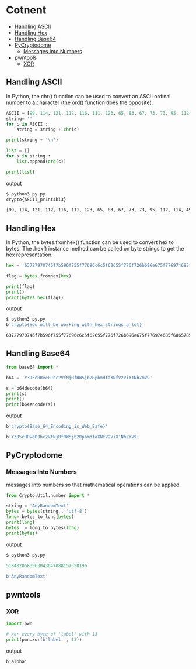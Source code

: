 # Cotnent 
- [Handling ASCII](#handling-ascii)
- [Handling Hex](#handling-hex)
- [Handling Base64](#handling-base64)
- [PyCryptodome](#pycryptodome)
    - [Messages Into Numbers](#messages-into-numbers)
- [pwntools](#pwntools)
    - [XOR](#xor)


## Handling ASCII
In Python, the chr() function can be used to convert an ASCII ordinal number to a character (the ord() function does the opposite).
```python
ASCII = [99, 114, 121, 112, 116, 111, 123, 65, 83, 67, 73, 73, 95, 112, 114, 49, 110, 116, 52, 98, 108, 51, 125]
string= ''
for c in ASCII : 
    string = string + chr(c) 

print(string + '\n') 

list = []
for s in string :
    list.append(ord(s)) 

print(list)
```
output 
```bash
$ python3 py.py
crypto{ASCII_pr1nt4bl3}

[99, 114, 121, 112, 116, 111, 123, 65, 83, 67, 73, 73, 95, 112, 114, 49, 110, 116, 52, 98, 108, 51, 125]
```

## Handling Hex 
 In Python, the bytes.fromhex() function can be used to convert hex to bytes. The .hex() instance method can be called on byte strings to get the hex representation.
```python
hex = '63727970746f7b596f755f77696c6c5f62655f776f726b696e675f776974685f6865785f737472696e67735f615f6c6f747d'

flag = bytes.fromhex(hex)

print(flag)
print()
print(bytes.hex(flag))
```
output
```bash
$ python3 py.py                                                                                                                                                1 ↵
b'crypto{You_will_be_working_with_hex_strings_a_lot}'

63727970746f7b596f755f77696c6c5f62655f776f726b696e675f776974685f6865785f737472696e67735f615f6c6f747d
```

## Handling Base64
```python
from base64 import *

b64 = 'Y3J5cHRve0Jhc2VfNjRfRW5jb2RpbmdfaXNfV2ViX1NhZmV9'

s = b64decode(b64)
print(s)
print()
print(b64encode(s))
```
output
```bash
b'crypto{Base_64_Encoding_is_Web_Safe}'

b'Y3J5cHRve0Jhc2VfNjRfRW5jb2RpbmdfaXNfV2ViX1NhZmV9'
```

## PyCryptodome
### Messages Into Numbers
messages into numbers so that mathematical operations can be applied
```python
from Crypto.Util.number import * 

string = 'AnyRandomText'
bytes = bytes(string , 'utf-8')
long= bytes_to_long(bytes)
print(long)
bytes  = long_to_bytes(long)
print(bytes)
```
output
```python
$ python3 py.py
                                                                                                                                1 ↵
5184020583563043647088157358196

b'AnyRandomText'
```
## pwntools
### XOR 
```python
import pwn 

# xor every byte of 'label' with 13
print(pwn.xor(b'label' , 13))
```
output
```
b'aloha'
```
